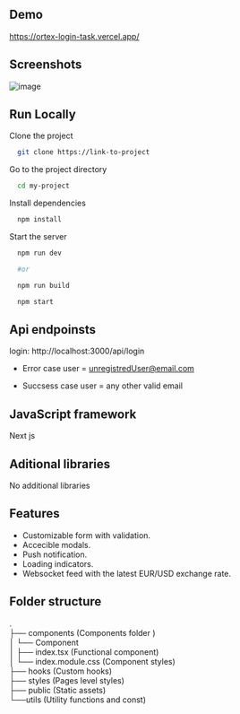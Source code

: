 ## Demo

https://ortex-login-task.vercel.app/

## Screenshots

![image](https://drive.google.com/uc?export=view&id=1VactRy4O_Cs6zvHes3B5SJsP3BByabWE)

## Run Locally

Clone the project

```bash
  git clone https://link-to-project
```

Go to the project directory

```bash
  cd my-project
```

Install dependencies

```bash
  npm install
```

Start the server

```bash
  npm run dev

  #or

  npm run build

  npm start

```

## Api endpoinsts

login: http://localhost:3000/api/login

- Error case user = unregistredUser@email.com

- Succsess case user = any other valid email

## JavaScript framework

Next js

## Aditional libraries

No additional libraries

## Features

- Customizable form with validation.
- Accecible modals.
- Push notification.
- Loading indicators.
- Websocket feed with the latest EUR/USD exchange rate.

## Folder structure

.  
├── components (Components folder )  
│ └── Component  
│ ├── index.tsx (Functional component)  
│ └── index.module.css (Component styles)  
├── hooks (Custom hooks)  
├── styles (Pages level styles)  
├── public (Static assets)  
└──utils (Utility functions and const)
